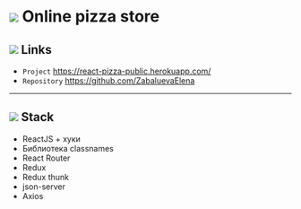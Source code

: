 
# <img src="https://img.icons8.com/office/48/000000/pizza.png"/> Online pizza store

## <img src="https://img.icons8.com/ios/60/000000/external-link-social-media-vitaliy-gorbachev-blue-vitaly-gorbachev.png"/> Links
- `Project` https://react-pizza-public.herokuapp.com/
- `Repository` https://github.com/ZabaluevaElena

---

## <img src="https://img.icons8.com/ios/64/000000/external-books-science-justicon-flat-justicon.png"/> Stack

- ReactJS + хуки
- Библиотека classnames
- React Router
- Redux
- Redux thunk
- json-server
- Axios
